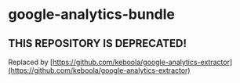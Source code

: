 # google-analytics-bundle

## THIS REPOSITORY IS DEPRECATED!

Replaced by [https://github.com/keboola/google-analytics-extractor](https://github.com/keboola/google-analytics-extractor)
